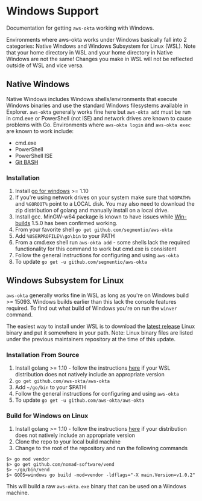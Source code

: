 # Windows Support

Documentation for getting `aws-okta` working with Windows.

Environments where aws-okta works under Windows basically fall into 2 categories: Native Windows and Windows Subsystem for Linux (WSL).  Note that your home directory in WSL and your home directory in Native Windows are not the same!  Changes you make in WSL will not be reflected outside of WSL and vice versa.

## Native Windows

Native Windows includes Windows shells/environments that execute Windows binaries and use the standard Windows filesystems available in Explorer.  `aws-okta` generally works fine here but `aws-okta add` must be run in cmd.exe or PowerShell (not ISE) and network drives are known to cause problems with Go.  Environments where `aws-okta login` and `aws-okta exec` are known to work include:

* cmd.exe
* PowerShell
* PowerShell ISE
* [Git BASH](https://gitforwindows.org/)

### Installation

1. Install [go for windows](https://golang.org/dl/) >= 1.10
2. If you're using network drives on your system make sure that `%GOPATH%` and `%GOROOT%` point to a LOCAL disk.  You may also need to download the zip distribution of golang and manually install on a local drive.
3. Install gcc.  MinGW-w64 package is known to have issues while [Win-builds](http://win-builds.org/doku.php) 1.5.0 has been confirmed working.
4. From your favorite shell `go get github.com/segmentio/aws-okta`
5. Add `%USERPROFILE%\go\bin` to your PATH
6. From a cmd.exe shell run `aws-okta add` - some shells lack the required functionality for this command to work but cmd.exe is consistent
7. Follow the general instructions for configuring and using `aws-okta`
8. To update `go get -u github.com/segmentio/aws-okta`

## Windows Subsystem for Linux

`aws-okta` generally works fine in WSL as long as you're on Windows build >= 15093.  Windows builds earlier than this lack the console features required.  To find out what build of Windows you're on run the `winver` command.

The easiest way to install under WSL is to download the [latest release](https://github.com/segmentio/aws-okta/releases) Linux binary and put it somewhere in your path. Note: Linux binary files are listed under the previous maintainers repository at the time of this update.

### Installation From Source

1. Install golang >= 1.10 - follow the instructions [here](https://github.com/golang/go/wiki/Ubuntu) if your WSL distribution does not natively include an appropriate version
2. `go get github.com/aws-okta/aws-okta`
3. Add `~/go/bin` to your $PATH
4. Follow the general instructions for configuring and using `aws-okta`
5. To update `go get -u github.com/aws-okta/aws-okta`


### Build for Windows on Linux

1. Install golang >= 1.10 - follow the instructions [here](https://github.com/golang/go/wiki/Ubuntu) if your distribution does not natively include an appropriate version
2. Clone the repo to your local build machine
3. Change to the root of the repository and run the following commands
```
$> go mod vendor
$> go get github.com/nomad-software/vend
$> ~/go/bin/vend
$> GOOS=windows go build -mod=vendor -ldflags="-X main.Version=v1.0.2"
```

This will build a raw `aws-okta.exe` binary that can be used on a Windows machine.


